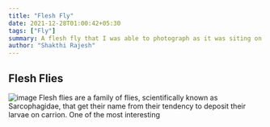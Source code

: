```yaml
---
title: "Flesh Fly"
date: 2021-12-28T01:00:42+05:30
tags: ["Fly"]
summary: A flesh fly that I was able to photograph as it was siting on a branch
author: "Shakthi Rajesh"
---
```


## Flesh Flies
![image](../../../FleshFly/FleshFly2.jpg)
  Flesh flies are a family of flies, scientifically known as Sarcophagidae, that get their name from their tendency to deposit their larvae on carrion. One of the most interesting
